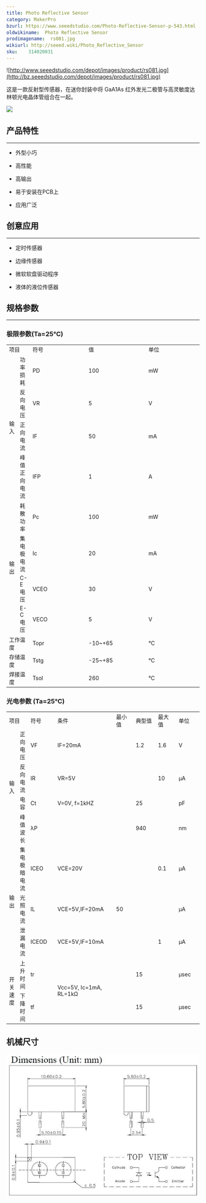 ```yaml
---
title: Photo Reflective Sensor
category: MakerPro
bzurl: https://www.seeedstudio.com/Photo-Reflective-Sensor-p-543.html
oldwikiname:  Photo Reflective Sensor
prodimagename:  rs081.jpg
wikiurl: http://seeed.wiki/Photo_Reflective_Sensor
sku:    314020031
---
```

![http://www.seeedstudio.com/depot/images/product/rs081.jpg](http://bz.seeedstudio.com/depot/images/product/rs081.jpg)

这是一款反射型传感器，在迷你封装中将 GaA1As 红外发光二极管与高灵敏度达林顿光电晶体管组合在一起。

[![](https://github.com/SeeedDocument/wiki_chinese/raw/master/docs/images/click_to_buy.PNG)](https://item.taobao.com/item.htm?spm=a1z10.3-c.w4002-11172317909.10.78e7942cVOcco3&id=548368317436)

## 产品特性
---
*   外型小巧

*   高性能

*   高输出

*   易于安装在PCB上

*   应用广泛

##   创意应用
---
*   定时传感器

*   边缘传感器

*   微软软盘驱动程序

*   液体的液位传感器


##   规格参数
---
### 极限参数(Ta=25℃)

<table>
<tr>
<td colspan="2" width="400px"> 项目
</td>
<td width="200px"> 符号
</td>
<td width="200px"> 值
</td>
<td width="200px"> 单位
</td></tr>
<tr>
<td colspan="1" rowspan="4">输入
</td>
<td>功率损耗
</td>
<td>PD
</td>
<td>100
</td>
<td>mW
</td></tr>
<tr>
<td>反向电压
</td>
<td>VR
</td>
<td>5
</td>
<td>V
</td></tr>
<tr>
<td>正向电流
</td>
<td>IF
</td>
<td>50
</td>
<td>mA
</td></tr>
<tr>
<td>峰值正向电流
</td>
<td>IFP
</td>
<td>1
</td>
<td>A
</td></tr>
<tr>
<td colspan="1" rowspan="4">输出
</td>
<td>耗散功率
</td>
<td>Pc
</td>
<td>100
</td>
<td>mW
</td></tr>
<tr>
<td>集电极电流
</td>
<td>Ic
</td>
<td>20
</td>
<td>mA
</td></tr>
<tr>
<td>C-E 电压
</td>
<td>VCEO
</td>
<td>30
</td>
<td>V
</td></tr>
<tr>
<td>E-C 电压
</td>
<td>VECO
</td>
<td>5
</td>
<td>V
</td></tr>
<tr>
<td colspan="2">工作温度
</td>
<td>Topr
</td>
<td> -10~+65
</td>
<td>℃
</td></tr>
<tr>
<td colspan="2">存储温度
</td>
<td>Tstg
</td>
<td> -25~+85
</td>
<td>℃
</td></tr>
<tr>
<td colspan="2">焊接温度
</td>
<td>Tsol
</td>
<td>260
</td>
<td>℃
</td></tr></table>

### 光电参数 (Ta=25℃)

<table>
<tr>
<td colspan="2" width="300px"> 项目
</td>
<td width="100px"> 符号
</td>
<td width="200px"> 条件
</td>
<td width="100px"> 最小值
</td>
<td width="100px"> 典型值
</td>
<td width="100px"> 最大值
</td>
<td width="100px"> 单位
</td></tr>
<tr>
<td colspan="1" rowspan="4">输入
</td>
<td>正向电压
</td>
<td>VF
</td>
<td>IF=20mA
</td>
<td>
</td>
<td>1.2
</td>
<td>1.6
</td>
<td>V
</td></tr>
<tr>
<td>反向电流
</td>
<td>IR
</td>
<td>VR=5V
</td>
<td>
</td>
<td>
</td>
<td>10
</td>
<td>µA
</td></tr>
<tr>
<td>电容
</td>
<td>Ct
</td>
<td>V=0V, f=1kHZ
</td>
<td>
</td>
<td>25
</td>
<td>
</td>
<td>pF
</td></tr>
<tr>
<td>峰值波长
</td>
<td>λP
</td>
<td>
</td>
<td>
</td>
<td>940
</td>
<td>
</td>
<td>nm
</td></tr>
<tr>
<td colspan="1" rowspan="3">输出
</td>
<td>集电极暗电流
</td>
<td>ICEO
</td>
<td>VCE=20V
</td>
<td>
</td>
<td>
</td>
<td>0.1
</td>
<td>µA
</td></tr>
<tr>
<td>光照电流
</td>
<td>IL
</td>
<td>VCE=5V,IF=20mA
</td>
<td>50
</td>
<td>
</td>
<td>
</td>
<td>µA
</td></tr>
<tr>
<td>泄漏电流
</td>
<td>ICEOD
</td>
<td>VCE=5V,IF=10mA
</td>
<td>
</td>
<td>
</td>
<td>1
</td>
<td>µA
</td></tr>
<tr>
<td colspan="1" rowspan="2">开关速度
</td>
<td>上升时间
</td>
<td>tr
</td>
<td colspan="1" rowspan="2">Vcc=5V, Ic=1mA, RL=1kΩ
</td>
<td>
</td>
<td>15
</td>
<td>
</td>
<td>µsec
</td></tr>
<tr>
<td>下降时间 
</td>
<td>tf
</td>
<td>
</td>
<td>15
</td>
<td>
</td>
<td>µsec
</td></tr></table>


## 机械尺寸

![](https://github.com/SeeedDocument/Photo_Reflective_Sensor/raw/master/img/Photo-ref-dimen.JPG)

